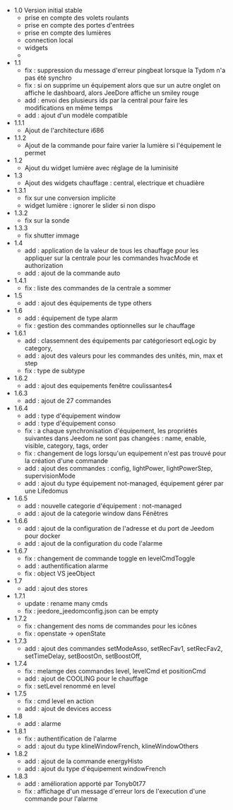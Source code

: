 * 1.0 Version initial stable
  * prise en compte des volets roulants
  * prise en compte des portes d'entrées
  * prise en compte des lumières
  * connection local
  * widgets
  * 
* 1.1
  * fix : suppression du message d'erreur pingbeat lorsque la Tydom n'a pas été synchro
  * fix : si on supprime un équipement alors que sur un autre onglet on affiche le dashboard, alors JeeDore affiche un smiley rouge
  * add : envoi des plusieurs ids par la central pour faire les modifications en même temps
  * add : ajout d'un modèle compatible
* 1.1.1
  * Ajout de l'architecture i686
* 1.1.2
  * Ajout de la commande pour faire varier la lumière si l'équipement le permet
* 1.2 
  * Ajout du widget lumière avec réglage de la luminisité
* 1.3
  * Ajout des widgets chauffage : central, electrique et chuadière
* 1.3.1
  * fix sur une conversion implicite
  * widget lumière : ignorer le slider si non dispo
* 1.3.2
  * fix sur la sonde
* 1.3.3
  * fix shutter immage
* 1.4
  * add : application de la valeur de tous les chauffage pour les appliquer sur la centrale pour les commandes hvacMode et authorization
  * add : ajout de la commande auto
* 1.4.1
  * fix : liste des commandes de la centrale a sommer
* 1.5
  * add : ajout des équipements de type others
* 1.6
  * add : équipement de type alarm
  * fix : gestion des commandes optionnelles sur le chauffage
* 1.6.1
  * add : classemnent des équipements par catégoriesort eqLogic by category, 
  * add : ajout des valeurs pour les commandes des unités, min, max et step
  * fix : type de subtype
* 1.6.2
  * add : ajout des equipements fenêtre coulissantes4
* 1.6.3
  * add : ajout de 27 commandes
* 1.6.4
  * add : type d'équipement window
  * add : type d'équipement conso
  * fix : a chaque synchronisation d'équipement, les propriétés suivantes dans Jeedom ne sont pas changées : name, enable, visible, category, tags, order
  * fix : changement de logs lorsqu'un equipement n'est pas trouvé pour la création d'une commande
  * add : ajout des commandes : config, lightPower, lightPowerStep, supervisionMode
  * add : ajout du type équipement not-managed, équipement gérer par une Lifedomus
* 1.6.5
  * add : nouvelle categorie d'équipement : not-managed
  * add : ajout de la categorie window dans Fénêtres
* 1.6.6
  * add : ajout de la configuration de l'adresse et du port de Jeedom pour docker
  * add : ajout de la configuration du code l'alarme
* 1.6.7
  * fix : changement de commande toggle en levelCmdToggle
  * add : authentification alarme
  * fix : object VS jeeObject
* 1.7
  * add : ajout des stores
* 1.7.1
  * update : rename many cmds
  * fix : jeedore_jeedomconfig.json can be empty
* 1.7.2
  * fix : changement des noms de commandes pour les icônes
  * fix : openstate -> openState
* 1.7.3
  * add : ajout des commandes setModeAsso, setRecFav1, setRecFav2, setTimeDelay, setBoostOn, setBoostOff, 
* 1.7.4
  * fix : melamge des commandes level, levelCmd et positionCmd
  * add : ajout de COOLING pour le chauffage
  * fix : setLevel renommé en level
* 1.7.5
  * fix : cmd level en action
  * add : ajout de devices access
* 1.8
  * add : alarme
* 1.8.1
  * fix : authentification de l'alarme
  * add : ajout du type klineWindowFrench, klineWindowOthers
* 1.8.2
  * add : ajout de la commande energyHisto
  * add : ajout du type d'équipement windowFrench
* 1.8.3
  * add : amélioration apporté par Tonyb0t77
  * fix : affichage d'un message d'erreur lors de l'execution d'une commande pour l'alarme